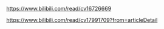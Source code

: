 https://www.bilibili.com/read/cv16726669

https://www.bilibili.com/read/cv17991709?from=articleDetail
